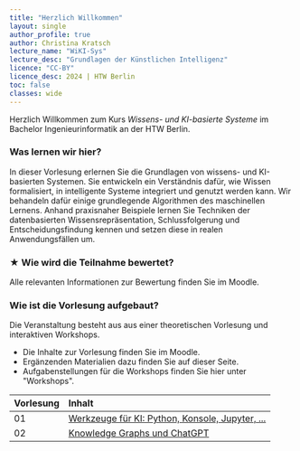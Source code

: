 ```yaml
---
title: "Herzlich Willkommen"
layout: single
author_profile: true
author: Christina Kratsch
lecture_name: "WiKI-Sys"
lecture_desc: "Grundlagen der Künstlichen Intelligenz"
licence: "CC-BY"
licence_desc: 2024 | HTW Berlin 
toc: false
classes: wide
---
```



Herzlich Willkommen zum Kurs _Wissens- und KI-basierte Systeme_ im Bachelor Ingenieurinformatik an der HTW Berlin.

### Was lernen wir hier?

In dieser Vorlesung erlernen Sie die Grundlagen von wissens- und KI-basierten Systemen. Sie entwickeln ein Verständnis dafür, wie Wissen formalisiert, in intelligente Systeme integriert und genutzt werden kann. Wir behandeln dafür einige grundlegende Algorithmen des maschinellen Lernens. Anhand praxisnaher Beispiele lernen Sie Techniken der datenbasierten Wissensrepräsentation, Schlussfolgerung und Entscheidungsfindung kennen und setzen diese in realen Anwendungsfällen um.

### ★ Wie wird die Teilnahme bewertet?

Alle relevanten Informationen zur Bewertung finden Sie im Moodle.

### Wie ist die Vorlesung aufgebaut?

Die Veranstaltung besteht aus aus einer theoretischen Vorlesung und interaktiven Workshops.
* Die Inhalte zur Vorlesung finden Sie im Moodle.
* Ergänzenden Materialien dazu finden Sie auf dieser Seite.
* Aufgabenstellungen für die Workshops finden Sie hier unter "Workshops".



| Vorlesung | Inhalt | 
|:------------- |  :---------- |
| 01 | [Werkzeuge für KI: Python, Konsole, Jupyter, ...](/lectures/01/01.md)  |
| 02 | [Knowledge Graphs und ChatGPT](/lectures/02/02.md) |